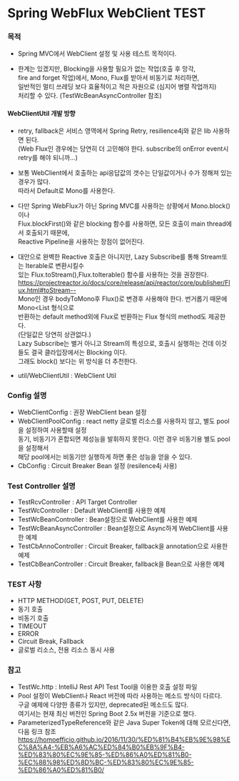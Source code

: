 # Spring WebFlux WebClient TEST

### 목적

- Spring MVC에서 WebClient 설정 및 사용 테스트 목적이다.
  
- 한계는 있겠지만, Blocking을 사용할 필요가 없는 작업(호출 후 망각,   
  fire and forget 작업)에서, Mono, Flux를 받아서 비동기로 처리하면,  
  일반적인 멀티 쓰레딩 보다 효율적이고 적은 자원으로 (심지어 병렬 작업까지)  
  처리할 수 있다. (TestWcBeanAsyncController 참조)
  
#### WebClientUtil 개발 방향

- retry, fallback은 서비스 영역에서 Spring Retry, resilience4j와 같은 lib 사용하면 된다.  
  (Web Flux인 경우에는 당연히 더 고민해야 한다. subscribe의 onError event시 retry를 해야 되니까...)

- 보통 WebClient에서 호출하는 api응답값의 갯수는 단일값이거나 수가 정해져 있는 경우가 많다.  
  따라서 Default로 Mono를 사용한다.

- 다만 Spring WebFlux가 아닌 Spring MVC를 사용하는 상황에서 Mono.block()이나   
  Flux.blockFirst()와 같은 blocking 함수를 사용하면, 모든 호출이 main thread에서 호출되기 때문에,  
  Reactive Pipeline을 사용하는 장점이 없어진다.

- 대안으로 완벽한 Reactive 호출은 아니지만, Lazy Subscribe를 통해 Stream또는 Iterable로 변환시킬수  
  있는 Flux.toStream(),Flux.toIterable() 함수를 사용하는 것을 권장한다.  
  https://projectreactor.io/docs/core/release/api/reactor/core/publisher/Flux.html#toStream--  
  Mono인 경우 bodyToMono후 Flux()로 변경후 사용해야 한다. 번거롭기 때문에 Mono<List 형식으로   
  반환하는 default method외에 Flux로 반환하는 Flux 형식의 method도 제공한다.   
  (단일값은 당연히 상관없다.)  
  Lazy Subscribe는 별거 아니고 Stream의 특성으로, 호출시 실행하는 건데 이것들도 결국 클라입장에서는 Blocking 이다.  
  그래도 block() 보다는 위 방식을 더 추천한다.
  
- util/WebClientUtil : WebClient Util
  
### Config 설명

- WebClientConfig : 권장 WebClient bean 설정
- WebClientPoolConfig : react netty 글로벌 리소스를 사용하지 않고, 별도 pool을 설정하여 사용할때 설정    
  동기, 비동기가 혼합되면 제성능을 발휘하지 못한다. 이런 경우 비동기용 별도 pool을 설정해서  
  해당 pool에서는 비동기만 실행하게 하면 좋은 성능을 얻을 수 있다.
- CbConfig : Circuit Breaker Bean 설정 (resilence4j 사용)

### Test Controller 설명

- TestRcvController : API Target Controller
- TestWcController : Default WebClient를 사용한 예제
- TestWcBeanController : Bean설정으로 WebClient를 사용한 예제
- TestWcBeanAsyncController : Bean설정으로 Async하게 WebClient를 사용한 예제
- TestCbAnnoController : Circuit Breaker, fallback을 annotation으로 사용한 예제
- TestCbBeanController : Circuit Breaker, fallback을 Bean으로 사용한 예제

### TEST 사항
- HTTP METHOD(GET, POST, PUT, DELETE)
- 동기 호출
- 비동기 호출
- TIMEOUT
- ERROR
- Circuit Break, Fallback
- 글로벌 리소스, 전용 리소스 동시 사용

### 참고

- TestWc.http : IntelliJ Rest API Test Tool을 이용한 호출 설정 파일
- Pool 설정이 WebClient나 React 버전에 따라 사용하는 메소드 방식이 다르다.  
  구글 예제에 다양한 종류가 있지만, deprecated된 메소드도 많다.  
  여기서는 현재 최신 버전인 Spring Boot 2.5x 버전을 기준으로 했다.  
- ParameterizedTypeReference와 같은 Java Super Token에 대해 모르신다면, 다음 링크 참조  
  https://homoefficio.github.io/2016/11/30/%ED%81%B4%EB%9E%98%EC%8A%A4-%EB%A6%AC%ED%84%B0%EB%9F%B4-%ED%83%80%EC%9E%85-%ED%86%A0%ED%81%B0-%EC%88%98%ED%8D%BC-%ED%83%80%EC%9E%85-%ED%86%A0%ED%81%B0/
  



